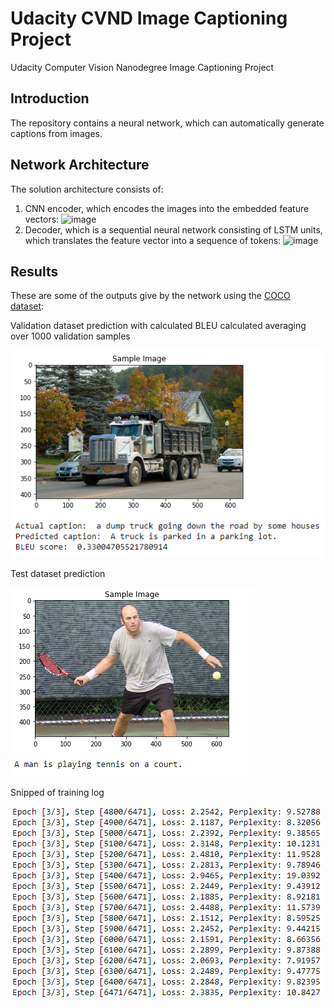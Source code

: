 # Udacity CVND Image Captioning Project
Udacity Computer Vision Nanodegree Image Captioning Project

## Introduction
The repository contains a neural network, which can automatically generate captions from images. 

## Network Architecture
The solution architecture consists of:
1. CNN encoder, which encodes the images into the embedded feature vectors:
![image](https://github.com/Lexie88rus/Udacity-CVND-Image-Captioning/raw/master/assets/encoder.png)
2. Decoder, which is a sequential neural network consisting of LSTM units, which translates the feature vector into a sequence of tokens:
![image](https://github.com/Lexie88rus/Udacity-CVND-Image-Captioning/raw/master/assets/decoder.png)

## Results
These are some of the outputs give by the network using the [COCO dataset](http://cocodataset.org/):

Validation dataset prediction with calculated BLEU calculated averaging over 1000 validation samples

![example1](https://github.com/Antanskas/ud-Image_captioning/blob/master/repo_images/validation_example.PNG)

Test dataset prediction

![example2](https://github.com/Antanskas/ud-Image_captioning/blob/master/repo_images/test_example.PNG)

Snipped of training log

![example3](https://github.com/Antanskas/ud-Image_captioning/blob/master/repo_images/training_log.PNG)

